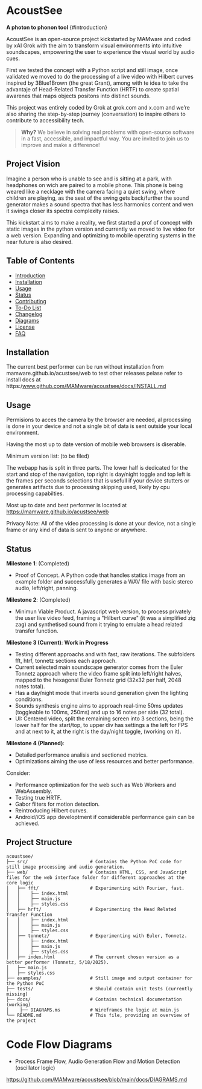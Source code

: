 # AcoustSee
**A photon to phonon tool** {#introduction}

AcoustSee is an open-source project kickstarted by MAMware and coded by xAI Grok with the aim to transform visual environments into intuitive soundscapes,  empowering the user to experience the visual world by audio cues.

First we tested the concept with a Python script and still image, once validated we moved to do the processing of a live video with Hilbert curves inspired by 3Blue1Brown (the great Grant), among with te idea to take the advantaje of Head-Related Transfer Function (HRTF) to create spatial awarenes that maps objects positons into distinct sounds. 

This project was entirely coded by Grok at grok.com and x.com and we’re also sharing the step-by-step journey (conversation) to inspire others to contribute to accessibility tech.

> **Why?** We believe in solving real problems with open-source software in a fast, accessible, and impactful way. You are invited to join us to improve and make a difference!

## Project Vision
Imagine a person who is unable to see and is sitting at a park, with headphones on wich are paired to a mobile phone. This phone is being weared like a necklage with the camera facing a quiet swing, where children are playing, as the seat of the swing gets back/further the sound generator makes a sound spectra that has less harmonics content and wen it swings closer its spectra complexity raises. 

This kickstart aims to make a reality, we first started a prof of concept with static images in the python version and currently we moved to live video for a web version. Expanding and optimizing to mobile operating systems in the near future is also desired.

## Table of Contents
- [Introduction](#introduction)
- [Installation](docs/INSTALL.md)
- [Usage](#usage)
- [Status](#status)
- [Contributing](docs/CONTRIBUTING.md)
- [To-Do List](docs/TO_DO.md)
- [Changelog](docs/CHANGELOG.md)
- [Diagrams](docs/DIAGRAMS.md)
- [License](docs/LICENSE.md)
- [FAQ](docs/FAQ.md)

## Installation

The current best performer can be run without installation from mamware.github.io/acustsee/web
to test other releases pelase refer to install docs at https:/www.github.com/MAMware/acoustsee/docs/INSTALL.md

## Usage

Permisions to acces the camera by the browser are needed, al processing is done in your device and not a single bit of data is sent outside your local environment.

Having the most up to date version of mobile web browsers is diserable. 

Minimum version list: (to be filed)

The webapp has is split in three parts. The lower half is dedicated for the start and stop of the navigation, top right is day/night toggle and top left is the frames per seconds selections that is usefull if your device stutters or generates artifacts due to processing skipping used, likely by cpu processing capabilties. 

Most up to date and best performer is located at https://mamware.github.io/acustsee/web

Privacy Note: All of the video processing is done at your device, not a single frame or any kind of data is sent to anyone or anywhere.

## Status

**Milestone 1**: (Completed)

- Proof of Concept. A Python code that handles statics image from an example folder and successfully generates a WAV file with basic stereo audio, left/right, panning.

**Milestone 2**: (Completed) 

- Minimun Viable Product. A javascript web version, to process privately the user live video feed, framing a "Hilbert curve" (it was a simplified zig zag) and synthetised sound from it trying to emulate a head related transfer function.

**Milestone 3 (Current)**:
**Work in Progress**  

- Testing different approachs and with fast, raw iterations. The subfolders fft, htrf, tonnetz sections each approach.  
- Current selected main soundscape generator comes from the Euler Tonnetz approach where the video frame split into left/right halves, mapped to the hexagonal Euler Tonnetz grid (32x32 per half, 2048 notes total).
- Has a day/night mode that inverts sound generation given the lighting conditions.
- Sounds synthesis engine aims to approach real-time 50ms updates (toggleable to 100ms, 250ms) and up to 16 notes per side (32 total).
- UI: Centered video, split the remaining screen into 3 sections, being the lower half for the start/top, to upper div has settings a the left for FPS and at next to it, at the right is the day/night toggle, (working on it).

**Milestone 4 (Planned)**:

- Detailed performance analisis and sectioned metrics.
- Optimizations aiming the use of less resources and better performance.

Consider:
- Performance optimization for the web such as Web Workers and WebAssembly.
- Testing true HRTF.
- Gabor filters for motion detection.
- Reintroducing Hilbert curves.
- Android/iOS app developtment if considerable performance gain can be achieved.


## Project Structure

```
acoustsee/
├── src/                       # Contains the Python PoC code for still image processing and audio generation.
├── web/                       # Contains HTML, CSS, and JavaScript files for the web interface folder for different approaches at the core logic
│   ├── fft/                   # Experimenting with Fourier, fast. 
│   │    ├── index.html
│   │    ├── main.js
│   │    ├── styles.css
│   ├── hrft/                  # Experimenting the Head Related Transfer Function
│   │    ├── index.html
│   │    ├── main.js
│   │    ├── styles.css
│   ├── tonnetz/               # Experimenting with Euler, Tonnetz.
│   │    ├── index.html
│   │    ├── main.js
│   │    ├── styles.css
│   ├── index.html             # The current chosen version as a better performer (Tonnetz, 5/18/2025).
│   ├── main.js
│   ├── styles.css
├── examples/                  # Still image and output container for the Python PoC
├── tests/                     # Should contain unit tests (currently missing)
├── docs/                      # Contains technical documentation (working)
│    ├── DIAGRAMS.ms           # Wireframes the logic at main.js
└── README.md                  # This file, providing an overview of the project
```

# Code Flow Diagrams

- Process Frame Flow, Audio Generation Flow and Motion Detection (oscillator logic)

https://github.com/MAMware/acoustsee/blob/main/docs/DIAGRAMS.md


